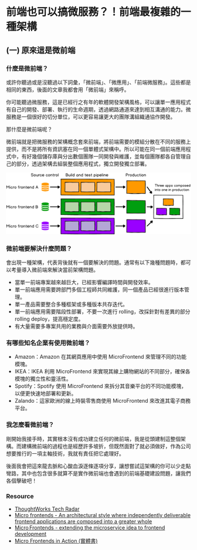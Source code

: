 # 前端也可以搞微服務？！前端最複雜的一種架構

## (一) 原來這是微前端

### 什麼是微前端？

或許你聽過或是沒聽過以下詞彙，「微前端」、「微應用」、「前端微服務」。這些都是相同的東西，後面的文章我都會用「微前端」來稱呼。

你可能聽過微服務，這是已經行之有年的軟體開發架構風格，可以讓單一應用程式有自己的開發、部署、執行的生命週期，透過網路通道來達到相互溝通的能力。微服務是一個很好的切分單位，可以更容易讓更大的團隊溝組織通協作開發。

那什麼是微前端呢？

微前端就是把微服務的架構概念套來前端，將前端需要的模組分散在不同的服務上提供，而不是將所有資訊塞在同一個單體式架構中。所以可能在同一個前端應用程式中，有好幾個儲存庫與分出數個團隊一同開發與維護，並每個團隊都各自管理自己的部分，透過架構去組裝整個應用程式，獨立開發獨立部署。

![image](./images/deployment.png)

### 微前端要解決什麼問題？

會出現一種架構，代表背後就有一個要解決的問題。通常有以下幾種問題時，都可以考量導入微前端來解決當前架構問題。

- 當單一前端專案越來越巨大，已經影響編譯時間與開發效率。
- 單一前端應用需要跨部門多個工程師共同維護，同一個產品已經很進行版本管理。
- 單一產品需要整合多種框架或多種版本共存迭代。
- 單一前端應用需要階段性部署，不要一次進行 rolling，改採針對有差異的部分 rolling deploy，提高穩定度。
- 有大量需要多專案共用的業務與介面需要外放提供時。

### 有哪些知名企業有使用微前端？

- Amazon：Amazon 在其網頁應用中使用 MicroFrontend 來管理不同的功能模塊。
- IKEA：IKEA 利用 MicroFrontend 來實現其線上購物網站的不同部分，確保各模塊的獨立性和靈活性。
- Spotify：Spotify 使用 MicroFrontend 來拆分其音樂平台的不同功能模塊，以便更快速地部署和更新。
- Zalando：這家歐洲的線上時裝零售商使用 MicroFrontend 來改進其電子商務平台。

### 我怎麼看微前端？

剛開始我接手時，其實根本沒有成功建立任何的微前端，我是從頭建制這整個架構。而建構微前端的過程也是經歷許多坡折，但既然面對了就必須做好，作為公司想要推行的一項主軸技術，我就有責任把它處理好。

後面我會把這來龍去脈和心酸血淚逐條逐項分享，讓想嘗試這架構的你可以少走點彎路，其中也包含很多就算不是實作微前端也會遇到的前端基礎建設問題，讓我們各個擊破吧！

### Resource

- [ThoughtWorks Tech Radar](https://thoughtworks.com/radar/techniques/micro-frontends)
- [Micro frontends - An architectural style where independently deliverable frontend applications are composed into a greater whole](https://microfrontends.com/)
- [Micro Frontends - extending the microservice idea to frontend development](https://micro-frontends.org/)
- [Micro Frontends in Action (實體書)](https://www.manning.com/books/micro-frontends-in-action?a_aid=mfia&a_bid=5f09fdeb)
